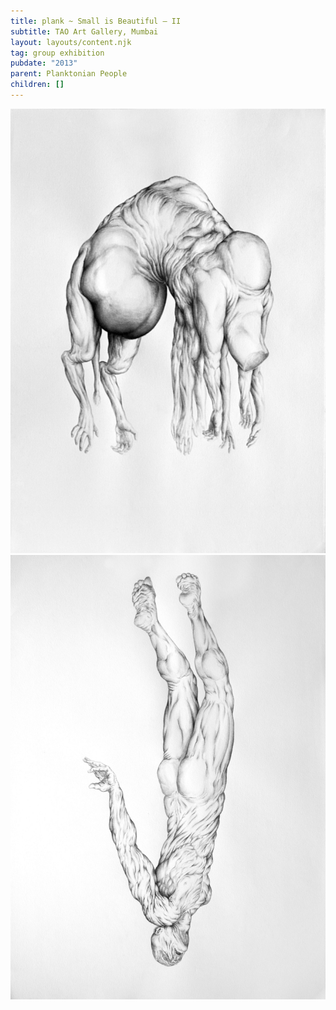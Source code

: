 ```yaml
---
title: plank ~ Small is Beautiful – II
subtitle: TAO Art Gallery, Mumbai
layout: layouts/content.njk
tag: group exhibition
pubdate: "2013"
parent: Planktonian People
children: []
---
```

![Planktonian People I, 2013, ink on paper, 16.5(h) x 23.25(w) inches](/static/img/ali-akbar-mehta-planktonian-people-ii-2013-ink-on-paper-16.5-h-x-23.25-w-inches.jpg)
![Planktonian People II, 2013, ink on paper, 16.5(h) x 23.25(w) inches](/static/img/ali-akbar-mehta-planktonian-people-i-2013-ink-on-paper-16.5-h-x-23.25-w-inches.jpg)
